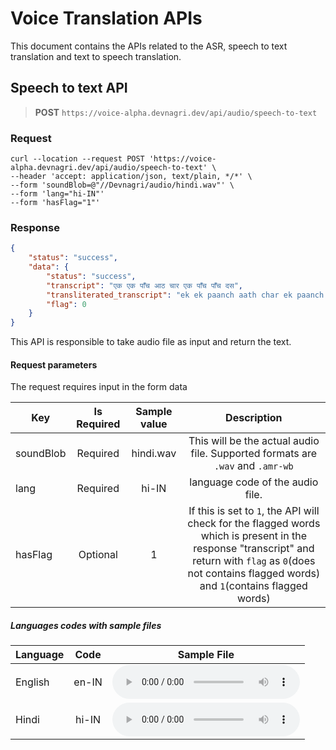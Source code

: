 # Voice Translation APIs

This document contains the APIs related to the ASR, speech to text translation and text to speech translation.

## Speech to text API

> **POST** `https://voice-alpha.devnagri.dev/api/audio/speech-to-text`

### Request

```curl
curl --location --request POST 'https://voice-alpha.devnagri.dev/api/audio/speech-to-text' \
--header 'accept: application/json, text/plain, */*' \
--form 'soundBlob=@"//Devnagri/audio/hindi.wav"' \
--form 'lang="hi-IN"'
--form 'hasFlag="1"'
```

### Response

```json
{
    "status": "success",
    "data": {
        "status": "success",
        "transcript": "एक एक पाँच आठ चार एक पाँच पाँच दस",
        "transliterated_transcript": "ek ek paanch aath char ek paanch paanch das",
        "flag": 0
    }
}
```

This API is responsible to take audio file as input and return the text.

#### Request parameters

The request requires input in the form data

| Key | Is Required | Sample value | Description
| ------------- |:-------------:|:-------------:|:-------------:|
| soundBlob | Required | hindi.wav | This will be the actual audio file. Supported formats are `.wav` and `.amr-wb` |
| lang | Required | hi-IN | language code of the audio file. |
| hasFlag | Optional | 1 | If this is set to `1`, the API will check for the flagged words which is present in the response "transcript" and return with `flag` as `0`(does not contains flagged words) and `1`(contains flagged words) |

##### Languages codes with sample files

| Language        | Code | Sample File
| ------------- |:-------------:|:-------------:|
| English | en-IN | <audio class="english" controls><source src="../public/assets/Sample-Audio-Files/english.wav" type="audio/wav"></audio> |
| Hindi | hi-IN | <audio class="hindi" controls><source src="../public/assets/Sample-Audio-Files/hindi.wav" type="audio/wav"></audio> |